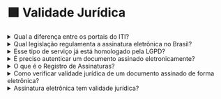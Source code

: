 # 🟪 Validade Jurídica

<details>

<summary>Qual a diferença entre os portais do ITI?</summary>



01 – Portal: [https://verificador.iti.gov.br/verifier-2.11/](https://verificador.iti.gov.br/verifier-2.11/)&#x20;

Objetivo deste portal: validar se um arquivo assinado com certificado ICP-Brasil está em conformidade com a Resolução CG ICP-Brasil n° 182, de 18 de fevereiro de 2021 (DOC-ICP-15). Validar também a conformidade de assinaturas eletrônicas avançadas providas no âmbito da Plataforma gov.br.&#x20;

02 – Portal: [https://assinaturadigital.iti.gov.br/](https://assinaturadigital.iti.gov.br/) &#x20;

Objetivo deste portal: validar a assinatura digital do profissional de saúde em uma prescrição ou atestado de afastamento, bem como enviar consulta à base de dados dos Conselhos para que estes confirmem o registro do profissional através dos bancos de dados sob suas responsabilidades.&#x20;

&#x20;03 – Portal: [https://validar.iti.gov.br/](https://validar.iti.gov.br/)&#x20;

&#x20;Este portal é a junção dos dois anteriores.&#x20;

</details>

<details>

<summary>Qual legislação regulamenta a assinatura eletrônica no Brasil? </summary>

A medida provisória MP 2.200-2 de 2001 é a primeira e principal lei brasileira que regula a assinatura eletrônica.&#x20;

Este amparo está presente no artigo 10 e requer o cumprimento de 3 requisitos para validade jurídica da assinatura eletrônica, conforme detalhamento abaixo:&#x20;

1. Primeiro requisito da MP 2002-2 para validade jurídica da assinatura eletrônica: Comprovação da autoria das assinaturas. No processo da plataforma ArqSign, todos os dados coletados a respeito de cada pessoa que assina o documento são registrados nas propriedades do arquivo comprovando a autoria de cada assinatura.&#x20;
2. Segundo requisito da MP 2002-2 para validade jurídica da assinatura eletrônica: Comprovação da integridade do documento. A Plataforma ArqSign é a única do mercado que aplica um certificado digital para a assinatura de cada pessoa mesmo que ela não tenha certificado digital. Esse processo permite a comprovação da integridade do documento entre as assinaturas e ao final do processo.&#x20;

</details>

<details>

<summary>Esse tipo de serviço já está homologado pela LGPD?</summary>

O objetivo da ArqSign é proteger os direitos de seus clientes, assegurando total segurança aos seus dados. Todas as informações coletadas ou processadas pela ArqSign seguem estritamente as disposições legais da Lei Geral de Proteção de Dados (LGPD).

</details>

<details>

<summary>É preciso autenticar um documento assinado eletronicamente?</summary>

Não é necessário. Basta conferir se o documento está válido.&#x20;

Você pode verificar a validade jurídica de um documento assinado eletronicamente através do Instituto Nacional de Tecnologia da Informação ou através do Adobe.&#x20;

Para isso, siga o passo a passo descrito no link [https://arquivar.com.br/arqsign-validacao-iti-e-adobe/](https://arquivar.com.br/arqsign-validacao-iti-e-adobe/).&#x20;

</details>

<details>

<summary>O que é o Registro de Assinaturas?</summary>

O registro de assinatura é um documento gerado automaticamente pela Plataforma ArqSign.&#x20;

Ele permite verificar os pontos de autenticação utilizados para assinar um documento, tais como informações pessoais dos assinantes envolvidos, IP da máquina, Geolocalização e data e hora da assinatura. &#x20;

</details>

<details>

<summary>Como verificar validade jurídica de um documento assinado de forma eletrônica?</summary>

Você pode verificar a validade jurídica de um documento assinado eletronicamente através do Instituto Nacional de Tecnologia da Informação ou através do Adobe.&#x20;

Para isso, siga o passo a passo descrito no link [https://arquivar.com.br/arqsign-validacao-iti-e-adobe/](https://arquivar.com.br/arqsign-validacao-iti-e-adobe/).&#x20;

</details>

<details>

<summary>Assinatura eletrônica tem validade jurídica?</summary>

A Medida Provisória nº 2.200-2/2001 criou a Infraestrutura de Chaves Públicas Brasileira (ICP-Brasil) e determinou os critérios para garantir validade jurídica. &#x20;

Esses critérios estão descritos no artigo 10, § 2º da referida MP e são:&#x20;

* Garantia de integridade do documento;&#x20;
* Garantia de autoria da assinatura;&#x20;
* Aceite para assinatura eletrônica de todas as partes.&#x20;

</details>
